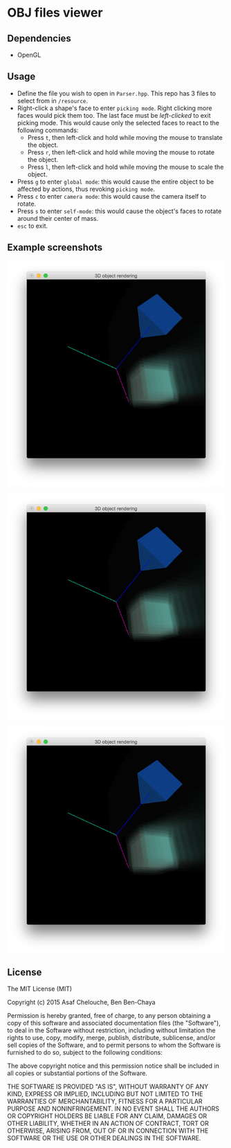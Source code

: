 # OBJ files viewer

## Dependencies
* OpenGL

## Usage
* Define the file you wish to open in `Parser.hpp`. This repo has 3 files to select from in `/resource`.
* Right-click a shape's face to enter `picking mode`. Right clicking more faces would pick them too. The last face must be _left-clicked_ to exit picking mode. This would cause only the selected faces to react to the following commands:
  * Press `t`, then left-click and hold while moving the mouse to translate the object.
  * Press `r`, then left-click and hold while moving the mouse to rotate the object.
  * Press `l`, then left-click and hold while moving the mouse to scale the object.
* Press `g` to enter `global mode`: this would cause the entire object to be affected by actions, thus revoking `picking mode`.
* Press `c` to enter `camera mode`: this would cause the camera itself to rotate.
* Press `s` to enter `self-mode`: this would cause the object's faces to rotate around their center of mass.
* `esc` to exit.

## Example screenshots


![image 1](https://github.com/Bbenchaya/OBJ-Viewer/blob/master/image1.png)



![image 2](https://github.com/Bbenchaya/OBJ-Viewer/blob/master/image1.png)



![image 3](https://github.com/Bbenchaya/OBJ-Viewer/blob/master/image1.png)



## License

The MIT License (MIT)

Copyright (c) 2015 Asaf Chelouche, Ben Ben-Chaya

Permission is hereby granted, free of charge, to any person obtaining a copy of this software and associated documentation files (the "Software"), to deal in the Software without restriction, including without limitation the rights to use, copy, modify, merge, publish, distribute, sublicense, and/or sell copies of the Software, and to permit persons to whom the Software is furnished to do so, subject to the following conditions:

The above copyright notice and this permission notice shall be included in all copies or substantial portions of the Software.

THE SOFTWARE IS PROVIDED "AS IS", WITHOUT WARRANTY OF ANY KIND, EXPRESS OR IMPLIED, INCLUDING BUT NOT LIMITED TO THE WARRANTIES OF MERCHANTABILITY, FITNESS FOR A PARTICULAR PURPOSE AND NONINFRINGEMENT. IN NO EVENT SHALL THE AUTHORS OR COPYRIGHT HOLDERS BE LIABLE FOR ANY CLAIM, DAMAGES OR OTHER LIABILITY, WHETHER IN AN ACTION OF CONTRACT, TORT OR OTHERWISE, ARISING FROM, OUT OF OR IN CONNECTION WITH THE SOFTWARE OR THE USE OR OTHER DEALINGS IN THE SOFTWARE.
